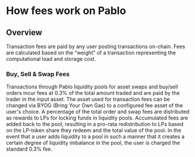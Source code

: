 # How fees work on Pablo

## Overview
Transaction fees are paid by any user posting transactions on-chain.
Fees are calculated based on the “weight” of a transaction representing the computational load and storage cost.

### Buy, Sell & Swap Fees
Transactions through Pablo liquidity pools for asset swaps and buy/sell orders incur fees at
0.3% of the total amount traded and are paid by the trader in the input asset. 
The asset used for transaction fees can be changed via 
BYOG (Bring Your Own Gas) to a configured fee asset of the user's choice.
A percentage of the total order and swap fees are distributed as rewards to LPs for locking funds in liquidity pools. 
Accumulated fees are added back to the pool, resulting in a pro-rata redistribution to LPs 
based on the LP-token share they redeem and the total value of the pool.
In the event that a user adds liquidity to a pool in such a manner that it creates 
a certain degree of liquidity imbalance in the pool, the user is charged the standard 0.3% fee.

